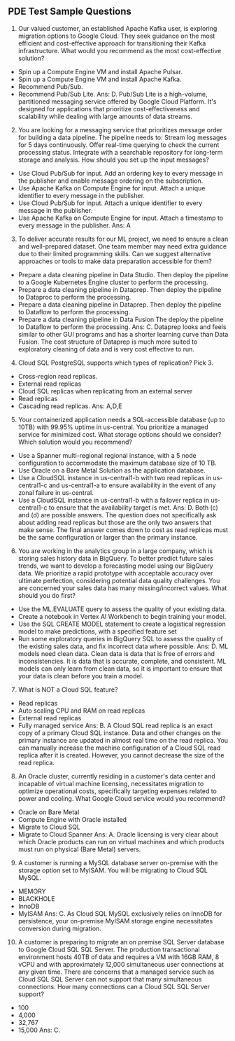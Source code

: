 ## PDE Test Sample Questions 

1. Our valued customer, an established Apache Kafka user, is exploring migration options to Google Cloud. They seek guidance on the most efficient and cost-effective approach for transitioning their Kafka infrastructure. What would you recommend as the most cost-effective solution?
- Spin up a Compute Engine VM and install Apache Pulsar.
- Spin up a Compute Engine VM and install Apache Kafka.
- Recommend Pub/Sub.
- Recommend Pub/Sub Lite. 
Ans: D. Pub/Sub Lite is a high-volume, partitioned messaging service offered by Google Cloud Platform. It's designed for applications that prioritize cost-effectiveness and scalability while dealing with large amounts of data streams.

2. You are looking for a messaging service that prioritizes message order for building a data pipeline. The pipeline needs to: Stream log messages for 5 days continuously. Offer real-time querying to check the current processing status. Integrate with a searchable repository for long-term storage and analysis. How should you set up the input messages?
- Use Cloud Pub/Sub for input. Add an ordering key to every message in the publisher and enable message ordering on the subscription.
- Use Apache Kafka on Compute Engine for input. Attach a unique identifier to every message in the publisher.
- Use Cloud Pub/Sub for input. Attach a unique identifier to every message in the publisher.
- Use Apache Kafka on Compute Engine for input. Attach a timestamp to every message in the publisher.
Ans: A

3. To deliver accurate results for our ML project, we need to ensure a clean and well-prepared dataset. One team member may need extra guidance due to their limited programming skills. Can we suggest alternative approaches or tools to make data preparation accessible for them?
- Prepare a data cleaning pipeline in Data Studio. Then deploy the pipeline to a Google Kubernetes Engine cluster to perform the processing.
- Prepare a data cleaning pipeline in Dataprep. Then deploy the pipeline to Dataproc to perform the processing.
- Prepare a data cleaning pipeline in Dataprep. Then deploy the pipeline to Dataflow to perform the processing.
- Prepare a data cleaning pipeline in Data Fusion The deploy the pipeline to Dataflow to perform the processing.
Ans: C. Dataprep looks and feels similar to other GUI programs and has a shorter learning curve than Data Fusion. The cost structure of Dataprep is much more suited to exploratory cleaning of data and is very cost effective to run.

4. Cloud SQL PostgreSQL supports which types of replication? Pick 3.
- Cross-region read replicas.
- External read replicas
- Cloud SQL replicas when replicating from an external server
- Read replicas
- Cascading read replicas.
Ans: A,D,E

5. Your containerized application needs a SQL-accessible database (up to 10TB) with 99.95% uptime in us-central. You prioritize a managed service for minimized cost. What storage options should we consider? Which solution would you recommend?
- Use a Spanner multi-regional regional instance, with a 5 node configuration to accommodate the maximum database size of 10 TB.
- Use Oracle on a Bare Metal Solution as the application database.
- Use a CloudSQL instance in us-central1-b with two read replicas in us-central1-c and us-central1-a to ensure availability in the event of any zonal failure in us-central.
- Use a CloudSQL instance in us-central1-b with a failover replica in us-central1-c to ensure that the availability target is met.
Ans: D. Both (c) and (d) are possible answers. The question does not specifically ask about adding read replicas but those are the only two answers that make sense. The final answer comes down to cost as read replicas must be the same configuration or larger than the primary instance.

6. You are working in the analytics group in a large company, which is storing sales history data in BigQuery. To better predict future sales trends, we want to develop a forecasting model using our BigQuery data. We prioritize a rapid prototype with acceptable accuracy over ultimate perfection, considering potential data quality challenges. You are concerned your sales data has many missing/incorrect values. What should you do first?
- Use the ML.EVALUATE query to assess the quality of your existing data.
- Create a notebook in Vertex AI Workbench to begin training your model.
- Use the SQL CREATE MODEL statement to create a logistical regression model to make predictions, with a specified feature set
- Run some exploratory queries in BigQuery SQL to assess the quality of the existing sales data, and fix incorrect data where possible.
Ans: D. ML models need clean data. Clean data is data that is free of errors and inconsistencies. It is data that is accurate, complete, and consistent. ML models can only learn from clean data, so it is important to ensure that your data is clean before you train a model.

7. What is NOT a Cloud SQL feature?
- Read replicas
- Auto scaling CPU and RAM on read replicas
- External read replicas
- Fully managed service
Ans: B. A Cloud SQL read replica is an exact copy of a primary Cloud SQL instance. Data and other changes on the primary instance are updated in almost real time on the read replica. You can manually increase the machine configuration of a Cloud SQL read replica after it is created. However, you cannot decrease the size of the read replica.

8. An Oracle cluster, currently residing in a customer's data center and incapable of virtual machine licensing, necessitates migration to optimize operational costs, specifically targeting expenses related to power and cooling. What Google Cloud service would you recommend?
- Oracle on Bare Metal
- Compute Engine with Oracle installed
- Migrate to Cloud SQL
- Migrate to Cloud Spanner
Ans: A. Oracle licensing is very clear about which Oracle products can run on virtual machines and which products must run on physical (Bare Metal) servers.

9. A customer is running a MySQL database server on-premise with the storage option set to MyISAM. You will be migrating to Cloud SQL MySQL.
- MEMORY
- BLACKHOLE
- InnoDB
- MyISAM
Ans: C. As Cloud SQL MySQL exclusively relies on InnoDB for persistence, your on-premise MyISAM storage engine necessitates conversion during migration.

10. A customer is preparing to migrate an on premise SQL Server database to Google Cloud SQL SQL Server. The production transactional environment hosts 40TB of data and requires a VM with 16GB RAM, 8 vCPU and with approximately 12,000 simultaneous user connections at any given time. There are concerns that a managed service such as Cloud SQL SQL Server can not support that many simultaneous connections. How many connections can a Cloud SQL SQL Server support?
- 100
- 4,000
- 32,767
- 15,000
Ans: C.
